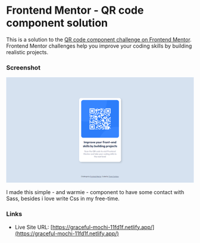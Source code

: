 # Frontend Mentor - QR code component solution

This is a solution to the [QR code component challenge on Frontend Mentor](https://www.frontendmentor.io/challenges/qr-code-component-iux_sIO_H). Frontend Mentor challenges help you improve your coding skills by building realistic projects.

### Screenshot

![](./screenshot.png)

I made this simple - and warmie - component to have some contact with Sass, besides i love write Css in my free-time.

### Links

- Live Site URL: [https://graceful-mochi-11fd1f.netlify.app/](https://graceful-mochi-11fd1f.netlify.app/)
